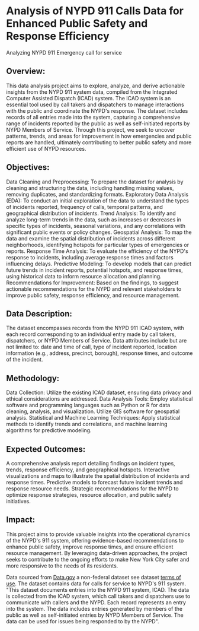 # Analysis of NYPD 911 Calls Data for Enhanced Public Safety and Response Efficiency
Analyzing NYPD 911 Emergency call for service

## Overview:
This data analysis project aims to explore, analyze, and derive actionable insights from the NYPD 911 system data, compiled from the Integrated Computer Assisted Dispatch (ICAD) system. The ICAD system is an essential tool used by call takers and dispatchers to manage interactions with the public and coordinate the NYPD's response. The dataset includes records of all entries made into the system, capturing a comprehensive range of incidents reported by the public as well as self-initiated reports by NYPD Members of Service. Through this project, we seek to uncover patterns, trends, and areas for improvement in how emergencies and public reports are handled, ultimately contributing to better public safety and more efficient use of NYPD resources.

## Objectives:
Data Cleaning and Preprocessing: To prepare the dataset for analysis by cleaning and structuring the data, including handling missing values, removing duplicates, and standardizing formats.
Exploratory Data Analysis (EDA): To conduct an initial exploration of the data to understand the types of incidents reported, frequency of calls, temporal patterns, and geographical distribution of incidents.
Trend Analysis: To identify and analyze long-term trends in the data, such as increases or decreases in specific types of incidents, seasonal variations, and any correlations with significant public events or policy changes.
Geospatial Analysis: To map the data and examine the spatial distribution of incidents across different neighborhoods, identifying hotspots for particular types of emergencies or reports.
Response Time Analysis: To evaluate the efficiency of the NYPD's response to incidents, including average response times and factors influencing delays.
Predictive Modeling: To develop models that can predict future trends in incident reports, potential hotspots, and response times, using historical data to inform resource allocation and planning.
Recommendations for Improvement: Based on the findings, to suggest actionable recommendations for the NYPD and relevant stakeholders to improve public safety, response efficiency, and resource management.

## Data Description:
The dataset encompasses records from the NYPD 911 ICAD system, with each record corresponding to an individual entry made by call takers, dispatchers, or NYPD Members of Service. Data attributes include but are not limited to: date and time of call, type of incident reported, location information (e.g., address, precinct, borough), response times, and outcome of the incident.

## Methodology:
Data Collection: Utilize the existing ICAD dataset, ensuring data privacy and ethical considerations are addressed.
Data Analysis Tools: Employ statistical software and programming languages such as Python or R for data cleaning, analysis, and visualization. Utilize GIS software for geospatial analysis.
Statistical and Machine Learning Techniques: Apply statistical methods to identify trends and correlations, and machine learning algorithms for predictive modeling.

## Expected Outcomes:
A comprehensive analysis report detailing findings on incident types, trends, response efficiency, and geographical hotspots.
Interactive visualizations and maps to illustrate the spatial distribution of incidents and response times.
Predictive models to forecast future incident trends and response resource needs.
Strategic recommendations for the NYPD to optimize response strategies, resource allocation, and public safety initiatives.

## Impact:
This project aims to provide valuable insights into the operational dynamics of the NYPD's 911 system, offering evidence-based recommendations to enhance public safety, improve response times, and ensure efficient resource management. By leveraging data-driven approaches, the project seeks to contribute to the ongoing efforts to make New York City safer and more responsive to the needs of its residents.

Data sourced from [Data.gov](https://catalog.data.gov/dataset/nypd-calls-for-service) a non-federal dataset see dataset [terms of use](https://www.nyc.gov/home/terms-of-use.page). The dataset contains data for calls for service to NYPD's 911 system. "This dataset documents entries into the NYPD 911 system, ICAD. The data is collected from the ICAD system, which call takers and dispatchers use to communicate with callers and the NYPD. Each record represents an entry into the system. The data includes entries generated by members of the public as well as self-initiated entries by NYPD Members of Service. The data can be used for issues being responded to by the NYPD".
